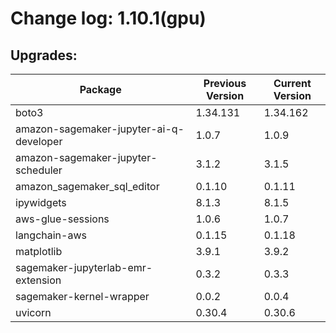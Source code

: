# Change log: 1.10.1(gpu)

## Upgrades: 

Package | Previous Version | Current Version
---|---|---
boto3|1.34.131|1.34.162
amazon-sagemaker-jupyter-ai-q-developer|1.0.7|1.0.9
amazon-sagemaker-jupyter-scheduler|3.1.2|3.1.5
amazon_sagemaker_sql_editor|0.1.10|0.1.11
ipywidgets|8.1.3|8.1.5
aws-glue-sessions|1.0.6|1.0.7
langchain-aws|0.1.15|0.1.18
matplotlib|3.9.1|3.9.2
sagemaker-jupyterlab-emr-extension|0.3.2|0.3.3
sagemaker-kernel-wrapper|0.0.2|0.0.4
uvicorn|0.30.4|0.30.6

